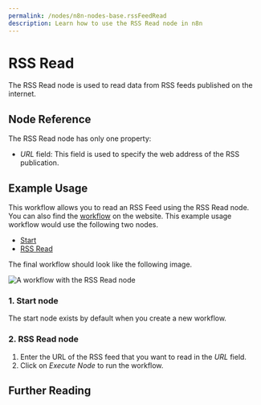 ```yaml
---
permalink: /nodes/n8n-nodes-base.rssFeedRead
description: Learn how to use the RSS Read node in n8n
---
```


# RSS Read

The RSS Read node is used to read data from RSS feeds published on the internet.

## Node Reference

The RSS Read node has only one property:

- *URL* field: This field is used to specify the web address of the RSS publication.

## Example Usage

This workflow allows you to read an RSS Feed using the RSS Read node. You can also find the [workflow](https://n8n.io/workflows/583) on the website. This example usage workflow would use the following two nodes.
- [Start](../../core-nodes/Start/README.md)
- [RSS Read]()


The final workflow should look like the following image.

![A workflow with the RSS Read node](REDACTED)

### 1. Start node

The start node exists by default when you create a new workflow.

### 2. RSS Read node

1. Enter the URL of the RSS feed that you want to read in the *URL* field.
2. Click on *Execute Node* to run the workflow.

## Further Reading

<FurtherReadingBlog />
